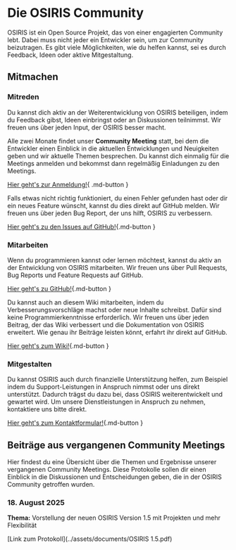 # Die OSIRIS Community

OSIRIS ist ein Open Source Projekt, das von einer engagierten Community lebt. Dabei muss nicht jeder ein Entwickler sein, um zur Community beizutragen. Es gibt viele Möglichkeiten, wie du helfen kannst, sei es durch Feedback, Ideen oder aktive Mitgestaltung.

## Mitmachen

### Mitreden

Du kannst dich aktiv an der Weiterentwicklung von OSIRIS beteiligen, indem du Feedback gibst, Ideen einbringst oder an Diskussionen teilnimmst. Wir freuen uns über jeden Input, der OSIRIS besser macht. 

Alle zwei Monate findet unser **Community Meeting** statt, bei dem die Entwickler einen Einblick in die aktuellen Entwicklungen und Neuigkeiten geben und wir aktuelle Themen besprechen. Du kannst dich einmalig für die Meetings anmelden und bekommst dann regelmäßig Einladungen zu den Meetings. 

[Hier geht's zur Anmeldung!](https://forms.office.com/e/RS8Nay2CLw){ .md-button }

Falls etwas nicht richtig funktioniert, du einen Fehler gefunden hast oder dir ein neues Feature wünscht, kannst du dies direkt auf GitHub melden. Wir freuen uns über jeden Bug Report, der uns hilft, OSIRIS zu verbessern.

[Hier geht's zu den Issues auf GitHub!](https://github.com/OSIRIS-Solutions/osiris/issues){.md-button }

### Mitarbeiten

Wenn du programmieren kannst oder lernen möchtest, kannst du aktiv an der Entwicklung von OSIRIS mitarbeiten. Wir freuen uns über Pull Requests, Bug Reports und Feature Requests auf GitHub.

[Hier geht's zu GitHub!](https://github.com/OSIRIS-Solutions/osiris){.md-button }

Du kannst auch an diesem Wiki mitarbeiten, indem du Verbesserungsvorschläge machst oder neue Inhalte schreibst. Dafür sind keine Programmierkenntnisse erforderlich. Wir freuen uns über jeden Beitrag, der das Wiki verbessert und die Dokumentation von OSIRIS erweitert. Wie genau ihr Beiträge leisten könnt, erfahrt ihr direkt auf GitHub.

[Hier geht's zum Wiki!](https://github.com/OSIRIS-Solutions/osiris/wiki){.md-button }

### Mitgestalten

Du kannst OSIRIS auch durch finanzielle Unterstützung helfen, zum Beispiel indem du Support-Leistungen in Anspruch nimmst oder uns direkt unterstützt. Dadurch trägst du dazu bei, dass OSIRIS weiterentwickelt und gewartet wird. Um unsere Dienstleistungen in Anspruch zu nehmen, kontaktiere uns bitte direkt.

[Hier geht's zum Kontaktformular!](https://osiris-solutions.de/contact/){.md-button }


## Beiträge aus vergangenen Community Meetings

Hier findest du eine Übersicht über die Themen und Ergebnisse unserer vergangenen Community Meetings. Diese Protokolle sollen dir einen Einblick in die Diskussionen und Entscheidungen geben, die in der OSIRIS Community getroffen wurden.

### 18. August 2025

**Thema:** Vorstellung der neuen OSIRIS Version 1.5 mit Projekten und mehr Flexibilität

[Link zum Protokoll](../assets/documents/OSIRIS 1.5.pdf)